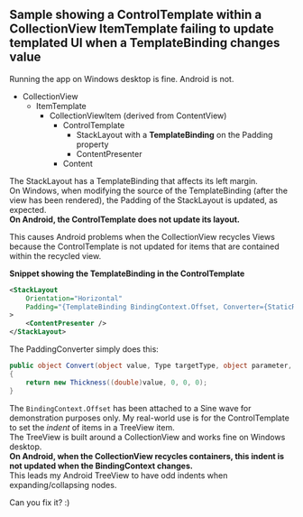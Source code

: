 ## Sample showing a ControlTemplate within a CollectionView ItemTemplate failing to update templated UI when  a TemplateBinding changes value

Running the app on Windows desktop is fine. Android is not.

- CollectionView
  - ItemTemplate
    - CollectionViewItem (derived from ContentView)
      - ControlTemplate
        - StackLayout with a **TemplateBinding** on the Padding property
        - ContentPresenter
      - Content

The StackLayout has a TemplateBinding that affects its left margin.   
On Windows, when modifying the source of the TemplateBinding (after the view has been rendered), 
 the Padding of the StackLayout is updated, as expected.  
**On Android, the ControlTemplate does not update its layout.**
  

This causes Android problems when the CollectionView recycles Views because the ControlTemplate 
is not updated for items that are contained within the recycled view.  

**Snippet showing the TemplateBinding in the ControlTemplate**

```xml
<StackLayout 
    Orientation="Horizontal"
    Padding="{TemplateBinding BindingContext.Offset, Converter={StaticResource PaddingConverter},  Mode=OneWay}"
>
    <ContentPresenter />
</StackLayout>
```

The PaddingConverter simply does this:
```csharp
public object Convert(object value, Type targetType, object parameter, CultureInfo culture)
{
    return new Thickness((double)value, 0, 0, 0);
}
```

The `BindingContext.Offset` has been attached to a Sine wave for demonstration purposes only. My real-world use 
is for the ControlTemplate to set the *indent* of items in a TreeView item.  
The TreeView is built around a CollectionView and works fine on Windows desktop.  
**On Android, when the CollectionView recycles containers, this indent is not updated when the BindingContext changes.**  
This leads my Android TreeView to have odd indents when expanding/collapsing nodes.  

Can you fix it? :)
